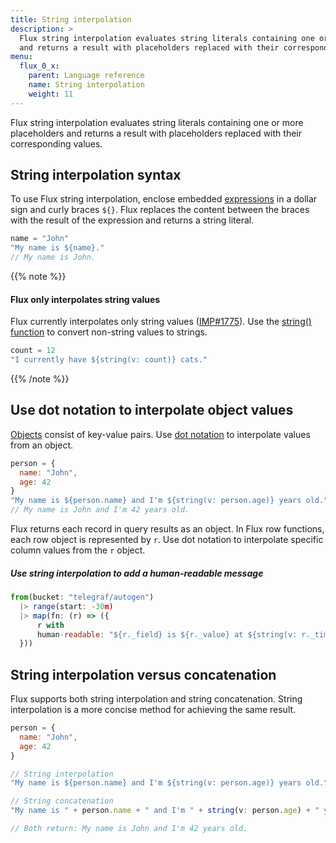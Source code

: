 ```yaml
---
title: String interpolation
description: >
  Flux string interpolation evaluates string literals containing one or more placeholders
  and returns a result with placeholders replaced with their corresponding values.
menu:
  flux_0_x:
    parent: Language reference
    name: String interpolation
    weight: 11
---
```


Flux string interpolation evaluates string literals containing one or more placeholders
and returns a result with placeholders replaced with their corresponding values.

## String interpolation syntax
To use Flux string interpolation, enclose embedded [expressions](/flux/v0.x/language/expressions/)
in a dollar sign and curly braces `${}`.
Flux replaces the content between the braces with the result of the expression and
returns a string literal.

```js
name = "John"
"My name is ${name}."
// My name is John.
```

{{% note %}}
#### Flux only interpolates string values
Flux currently interpolates only string values ([IMP#1775](https://github.com/influxdata/flux/issues/1775)).
Use the [string() function](/flux/v0.x/functions/built-in/transformations/type-conversions/string/)
to convert non-string values to strings.

```js
count = 12
"I currently have ${string(v: count)} cats."
```
{{% /note %}}


## Use dot notation to interpolate object values
[Objects](/flux/v0.x/language/expressions/#object-literals) consist of key-value pairs.
Use [dot notation](/flux/v0.x/language/expressions/#member-expressions)
to interpolate values from an object.

```js
person = {
  name: "John",
  age: 42
}
"My name is ${person.name} and I'm ${string(v: person.age)} years old."
// My name is John and I'm 42 years old.
```

Flux returns each record in query results as an object.
In Flux row functions, each row object is represented by `r`.
Use dot notation to interpolate specific column values from the `r` object.

##### Use string interpolation to add a human-readable message
```js
from(bucket: "telegraf/autogen")
  |> range(start: -30m)
  |> map(fn: (r) => ({
      r with
      human-readable: "${r._field} is ${r._value} at ${string(v: r._time)}."
  }))
```

## String interpolation versus concatenation
Flux supports both string interpolation and string concatenation.
String interpolation is a more concise method for achieving the same result.

```js
person = {
  name: "John",
  age: 42
}

// String interpolation
"My name is ${person.name} and I'm ${string(v: person.age)} years old."

// String concatenation
"My name is " + person.name + " and I'm " + string(v: person.age) + " years old."

// Both return: My name is John and I'm 42 years old.
```
